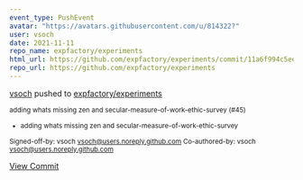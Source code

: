 ```yaml
---
event_type: PushEvent
avatar: "https://avatars.githubusercontent.com/u/814322?"
user: vsoch
date: 2021-11-11
repo_name: expfactory/experiments
html_url: https://github.com/expfactory/experiments/commit/11a6f994c5ee9c4b3010f3d3e6d2536761f156b0
repo_url: https://github.com/expfactory/experiments
---
```


<a href='https://github.com/vsoch' target='_blank'>vsoch</a> pushed to <a href='https://github.com/expfactory/experiments' target='_blank'>expfactory/experiments</a>

<small>adding whats missing zen and secular-measure-of-work-ethic-survey (#45)

* adding whats missing zen and secular-measure-of-work-ethic-survey

Signed-off-by: vsoch <vsoch@users.noreply.github.com>
Co-authored-by: vsoch <vsoch@users.noreply.github.com></small>

<a href='https://github.com/expfactory/experiments/commit/11a6f994c5ee9c4b3010f3d3e6d2536761f156b0' target='_blank'>View Commit</a>